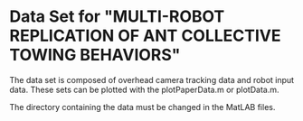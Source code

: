 # Data Set for "MULTI-ROBOT REPLICATION OF ANT COLLECTIVE TOWING BEHAVIORS"

The data set is composed of overhead camera tracking data and robot input data. These sets can be plotted with the plotPaperData.m or plotData.m.

The directory containing the data must be changed in the MatLAB files.
